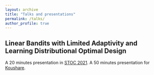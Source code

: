 ```yaml
---
layout: archive
title: "Talks and presentations"
permalink: /talks/
author_profile: true
---
```


Linear Bandits with Limited Adaptivity and Learning Distributional Optimal Design
-----
A 20 minutes presentation in [STOC 2021](https://www.youtube.com/watch?v=IsiZsDXjFM4&t=338s).
    A 50 minutes presentation for [Koushare](https://www.koushare.com/video/videodetail/12400).
